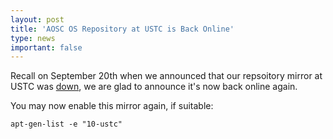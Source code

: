 ```yaml
---
layout: post
title: 'AOSC OS Repository at USTC is Back Online'
type: news
important: false
---
```


Recall on September 20th when we announced that our repsoitory mirror at USTC was [down](https://aosc.io/news/aosc-os-repository-mirror-at-ustc-is-down), we are glad to announce it's now back online again.

You may now enable this mirror again, if suitable:

    apt-gen-list -e "10-ustc"